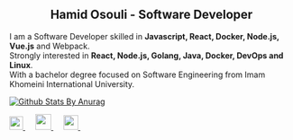 <div align="center">
  <h2>Hamid Osouli  -  Software Developer</h2>
</div>

<p>
I am a Software Developer skilled in <strong>Javascript, React, Docker, Node.js, Vue.js</strong> and Webpack.<br/>
Strongly interested in <strong>React, Node.js, Golang, Java, Docker, DevOps and Linux</strong>.<br/>With a bachelor degree focused on Software Engineering from Imam Khomeini International University. 
  </p>
<p>

[![Github Stats By Anurag](https://github-readme-stats.vercel.app/api?username=hamidosouli&show_icons=true&title_color=fff&icon_color=79ff97&text_color=9f9f9f&bg_color=151515)](https://github.com/hamidosouli)

  </p>
<p>
  <a href="https://dev.to/hamidosouli">
    <img src="https://camo.githubusercontent.com/6bc5e62e0bf5e21ab8054b731540529bbc8e01b3/68747470733a2f2f6432666c746978307632653073622e636c6f756466726f6e742e6e65742f6465762d62616467652e737667" width="24px"/>
  </a>
  &emsp;
  <a href="https://hamidosouli.github.io">
    <img src="https://img.icons8.com/material/256/000000/globe--v1.png" width="28px"/>
  </a>
  &emsp;
  <a href="https://www.linkedin.com/in/hamidosouli/">
    <img src="https://img.icons8.com/ios-filled/256/000000/linkedin.svg" width="26px"/>
  </a>
  &emsp;
</p>
